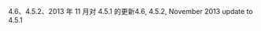 <span data-ttu-id="3982e-101">4.6、4.5.2、2013 年 11 月对 4.5.1 的更新</span><span class="sxs-lookup"><span data-stu-id="3982e-101">4.6, 4.5.2, November 2013 update to 4.5.1</span></span>